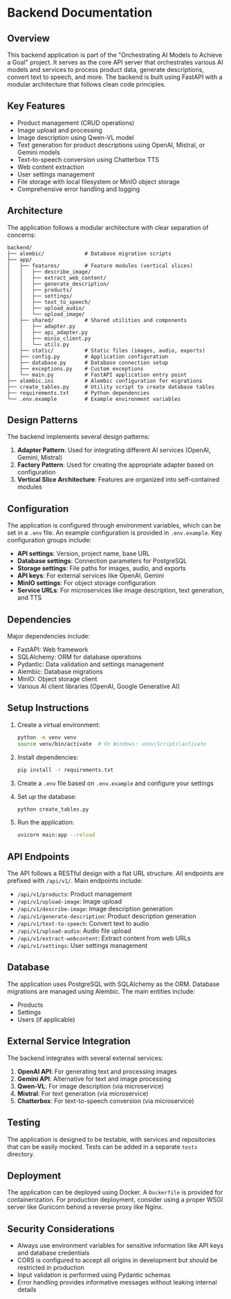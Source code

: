 # Backend Documentation

## Overview

This backend application is part of the "Orchestrating AI Models to Achieve a Goal" project. It serves as the core API server that orchestrates various AI models and services to process product data, generate descriptions, convert text to speech, and more. The backend is built using FastAPI with a modular architecture that follows clean code principles.

## Key Features

- Product management (CRUD operations)
- Image upload and processing
- Image description using Qwen-VL model
- Text generation for product descriptions using OpenAI, Mistral, or Gemini models
- Text-to-speech conversion using Chatterbox TTS
- Web content extraction
- User settings management
- File storage with local filesystem or MinIO object storage
- Comprehensive error handling and logging

## Architecture

The application follows a modular architecture with clear separation of concerns:

```
backend/
├── alembic/             # Database migration scripts
├── app/
│   ├── features/        # Feature modules (vertical slices)
│   │   ├── describe_image/
│   │   ├── extract_web_content/
│   │   ├── generate_description/
│   │   ├── products/
│   │   ├── settings/
│   │   ├── text_to_speech/
│   │   ├── upload_audio/
│   │   └── upload_image/
│   ├── shared/          # Shared utilities and components
│   │   ├── adapter.py
│   │   ├── api_adapter.py
│   │   ├── minio_client.py
│   │   └── utils.py
│   ├── static/          # Static files (images, audio, exports)
│   ├── config.py        # Application configuration
│   ├── database.py      # Database connection setup
│   ├── exceptions.py    # Custom exceptions
│   └── main.py          # FastAPI application entry point
├── alembic.ini          # Alembic configuration for migrations
├── create_tables.py     # Utility script to create database tables
├── requirements.txt     # Python dependencies
└── .env.example         # Example environment variables
```

## Design Patterns

The backend implements several design patterns:

1. **Adapter Pattern**: Used for integrating different AI services (OpenAI, Gemini, Mistral)
2. **Factory Pattern**: Used for creating the appropriate adapter based on configuration
3. **Vertical Slice Architecture**: Features are organized into self-contained modules

## Configuration

The application is configured through environment variables, which can be set in a `.env` file. An example configuration is provided in `.env.example`. Key configuration groups include:

- **API settings**: Version, project name, base URL
- **Database settings**: Connection parameters for PostgreSQL
- **Storage settings**: File paths for images, audio, and exports
- **API keys**: For external services like OpenAI, Gemini
- **MinIO settings**: For object storage configuration
- **Service URLs**: For microservices like image description, text generation, and TTS

## Dependencies

Major dependencies include:

- FastAPI: Web framework
- SQLAlchemy: ORM for database operations
- Pydantic: Data validation and settings management
- Alembic: Database migrations
- MinIO: Object storage client
- Various AI client libraries (OpenAI, Google Generative AI)

## Setup Instructions

1. Create a virtual environment:
   ```bash
   python -m venv venv
   source venv/bin/activate  # On Windows: venv\Scripts\activate
   ```

2. Install dependencies:
   ```bash
   pip install -r requirements.txt
   ```

3. Create a `.env` file based on `.env.example` and configure your settings

4. Set up the database:
   ```bash
   python create_tables.py
   ```

5. Run the application:
   ```bash
   uvicorn main:app --reload
   ```

## API Endpoints

The API follows a RESTful design with a flat URL structure. All endpoints are prefixed with `/api/v1/`. Main endpoints include:

- `/api/v1/products`: Product management
- `/api/v1/upload-image`: Image upload
- `/api/v1/describe-image`: Image description generation
- `/api/v1/generate-description`: Product description generation
- `/api/v1/text-to-speech`: Convert text to audio
- `/api/v1/upload-audio`: Audio file upload
- `/api/v1/extract-webcontent`: Extract content from web URLs
- `/api/v1/settings`: User settings management

## Database

The application uses PostgreSQL with SQLAlchemy as the ORM. Database migrations are managed using Alembic. The main entities include:

- Products
- Settings
- Users (if applicable)

## External Service Integration

The backend integrates with several external services:

1. **OpenAI API**: For generating text and processing images
2. **Gemini API**: Alternative for text and image processing
3. **Qwen-VL**: For image description (via microservice)
4. **Mistral**: For text generation (via microservice)
5. **Chatterbox**: For text-to-speech conversion (via microservice)

## Testing

The application is designed to be testable, with services and repositories that can be easily mocked. Tests can be added in a separate `tests` directory.

## Deployment

The application can be deployed using Docker. A `Dockerfile` is provided for containerization. For production deployment, consider using a proper WSGI server like Gunicorn behind a reverse proxy like Nginx.

## Security Considerations

- Always use environment variables for sensitive information like API keys and database credentials
- CORS is configured to accept all origins in development but should be restricted in production
- Input validation is performed using Pydantic schemas
- Error handling provides informative messages without leaking internal details

